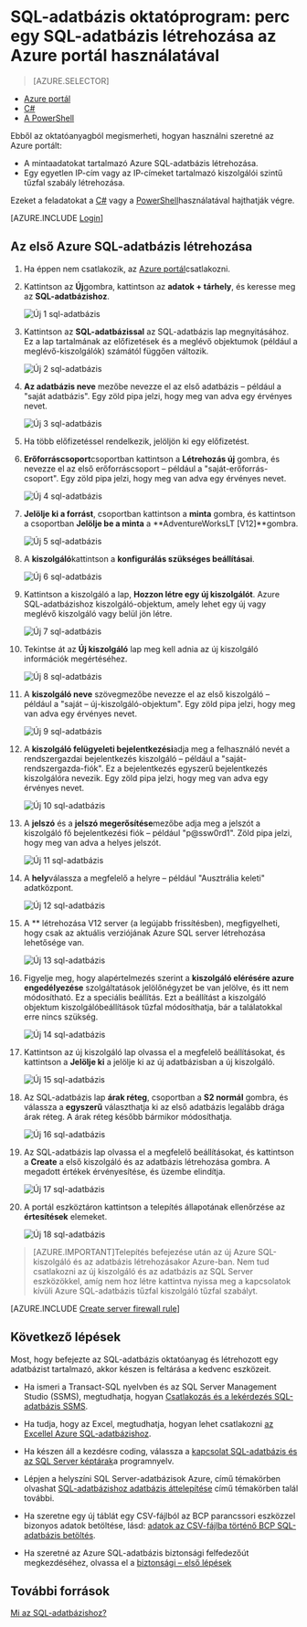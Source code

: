 <properties
    pageTitle="SQL-adatbázis oktatóprogram: az SQL-adatbázis létrehozása |} Microsoft Azure"
    description="Megtudhatja, hogy miként állíthat be egy logikai SQL-adatbázis azon kiszolgálóját, a kiszolgáló tűzfal szabályt, az SQL-adatbázis és a mintaadatok. Ezenkívül megtudhatja, hogy miként csatlakozhat az ügyféleszközök elől, állítsa be a felhasználók és adatbázis tűzfal szabály beállítása."
    keywords="SQL-adatbázis oktatóanyagban sql-adatbázis létrehozása"
    services="sql-database"
    documentationCenter=""
    authors="CarlRabeler"
    manager="jhubbard"
    editor=""/>


<tags
    ms.service="sql-database"
    ms.workload="data-management"
    ms.tgt_pltfrm="na"
    ms.devlang="na"
    ms.topic="hero-article"
    ms.date="09/07/2016"
    ms.author="carlrab"/>


# <a name="sql-database-tutorial-create-a-sql-database-in-minutes-by-using-the-azure-portal"></a>SQL-adatbázis oktatóprogram: perc egy SQL-adatbázis létrehozása az Azure portál használatával

> [AZURE.SELECTOR]
- [Azure portál](sql-database-get-started.md)
- [C#](sql-database-get-started-csharp.md)
- [A PowerShell](sql-database-get-started-powershell.md)

Ebből az oktatóanyagból megismerheti, hogyan használni szeretné az Azure portált:

- A mintaadatokat tartalmazó Azure SQL-adatbázis létrehozása.
- Egy egyetlen IP-cím vagy az IP-címeket tartalmazó kiszolgálói szintű tűzfal szabály létrehozása.

Ezeket a feladatokat a [C#](sql-database-get-started-csharp.md) vagy a [PowerShell](sql-database-get-started-powershell.md)használatával hajthatják végre.

[AZURE.INCLUDE [Login](../../includes/azure-getting-started-portal-login.md)]

<a name="create-logical-server-bk"></a>

## <a name="create-your-first-azure-sql-database"></a>Az első Azure SQL-adatbázis létrehozása 

1. Ha éppen nem csatlakozik, az [Azure portál](http://portal.azure.com)csatlakozni.
2. Kattintson az **Új**gombra, kattintson az **adatok + tárhely**, és keresse meg az **SQL-adatbázishoz**.

    ![Új 1 sql-adatbázis](./media/sql-database-get-started/sql-database-new-database-1.png)

3. Kattintson az **SQL-adatbázissal** az SQL-adatbázis lap megnyitásához. Ez a lap tartalmának az előfizetések és a meglévő objektumok (például a meglévő-kiszolgálók) számától függően változik.

    ![Új 2 sql-adatbázis](./media/sql-database-get-started/sql-database-new-database-2.png)

4. **Az adatbázis neve** mezőbe nevezze el az első adatbázis – például a "saját adatbázis". Egy zöld pipa jelzi, hogy meg van adva egy érvényes nevet.

    ![Új 3 sql-adatbázis](./media/sql-database-get-started/sql-database-new-database-3.png)

5. Ha több előfizetéssel rendelkezik, jelöljön ki egy előfizetést.
6. **Erőforráscsoport**csoportban kattintson a **Létrehozás új** gombra, és nevezze el az első erőforráscsoport – például a "saját-erőforrás-csoport". Egy zöld pipa jelzi, hogy meg van adva egy érvényes nevet.

    ![Új 4 sql-adatbázis](./media/sql-database-get-started/sql-database-new-database-4.png)

7. **Jelölje ki a forrást**, csoportban kattintson a **minta** gombra, és kattintson a csoportban **Jelölje be a minta** a **AdventureWorksLT [V12]**gombra.

    ![Új 5 sql-adatbázis](./media/sql-database-get-started/sql-database-new-database-5.png)

8. A **kiszolgáló**kattintson a **konfigurálás szükséges beállításai**.

    ![Új 6 sql-adatbázis](./media/sql-database-get-started/sql-database-new-database-6.png)

9. Kattintson a kiszolgáló a lap, **Hozzon létre egy új kiszolgálót**. Azure SQL-adatbázishoz kiszolgáló-objektum, amely lehet egy új vagy meglévő kiszolgáló vagy belül jön létre.

    ![Új 7 sql-adatbázis](./media/sql-database-get-started/sql-database-new-database-7.png)

10. Tekintse át az **Új kiszolgáló** lap meg kell adnia az új kiszolgáló információk megértéséhez.

    ![Új 8 sql-adatbázis](./media/sql-database-get-started/sql-database-new-database-8.png)

11. A **kiszolgáló neve** szövegmezőbe nevezze el az első kiszolgáló – például a "saját – új-kiszolgáló-objektum". Egy zöld pipa jelzi, hogy meg van adva egy érvényes nevet.

    ![Új 9 sql-adatbázis](./media/sql-database-get-started/sql-database-new-database-9.png)
 
12. A **kiszolgáló felügyeleti bejelentkezési**adja meg a felhasználó nevét a rendszergazdai bejelentkezés kiszolgáló – például a "saját-rendszergazda-fiók". Ez a bejelentkezés egyszerű bejelentkezés kiszolgálóra nevezik. Egy zöld pipa jelzi, hogy meg van adva egy érvényes nevet.

    ![Új 10 sql-adatbázis](./media/sql-database-get-started/sql-database-new-database-10.png)

13. A **jelszó** és a **jelszó megerősítése**mezőbe adja meg a jelszót a kiszolgáló fő bejelentkezési fiók – például "p@ssw0rd1". Zöld pipa jelzi, hogy meg van adva a helyes jelszót.

    ![Új 11 sql-adatbázis](./media/sql-database-get-started/sql-database-new-database-11.png)
 
14. A **hely**válassza a megfelelő a helyre – például "Ausztrália keleti" adatközpont.

    ![Új 12 sql-adatbázis](./media/sql-database-get-started/sql-database-new-database-12.png)

15. A ** létrehozása V12 server (a legújabb frissítésben), megfigyelheti, hogy csak az aktuális verziójának Azure SQL server létrehozása lehetősége van.

    ![Új 13 sql-adatbázis](./media/sql-database-get-started/sql-database-new-database-13.png)

16. Figyelje meg, hogy alapértelmezés szerint a **kiszolgáló elérésére azure engedélyezése** szolgáltatások jelölőnégyzet be van jelölve, és itt nem módosítható. Ez a speciális beállítás. Ezt a beállítást a kiszolgáló objektum kiszolgálóbeállítások tűzfal módosíthatja, bár a találatokkal erre nincs szükség.

    ![Új 14 sql-adatbázis](./media/sql-database-get-started/sql-database-new-database-14.png)

17. Kattintson az új kiszolgáló lap olvassa el a megfelelő beállításokat, és kattintson a **Jelölje ki** a jelölje ki az új adatbázisban a új kiszolgáló.

    ![Új 15 sql-adatbázis](./media/sql-database-get-started/sql-database-new-database-15.png)

18. Az SQL-adatbázis lap **árak réteg**, csoportban a **S2 normál** gombra, és válassza a **egyszerű** választhatja ki az első adatbázis legalább drága árak réteg. A árak réteg később bármikor módosíthatja.

    ![Új 16 sql-adatbázis](./media/sql-database-get-started/sql-database-new-database-16.png)

19. Az SQL-adatbázis lap olvassa el a megfelelő beállításokat, és kattintson a **Create** a első kiszolgáló és az adatbázis létrehozása gombra. A megadott értékek érvényesítése, és üzembe elindítja.

    ![Új 17 sql-adatbázis](./media/sql-database-get-started/sql-database-new-database-17.png)

20. A portál eszköztáron kattintson a telepítés állapotának ellenőrzése az **értesítések** elemeket.

    ![Új 18 sql-adatbázis](./media/sql-database-get-started/sql-database-new-database-18.png)

>[AZURE.IMPORTANT]Telepítés befejezése után az új Azure SQL-kiszolgáló és az adatbázis létrehozásakor Azure-ban. Nem tud csatlakozni az új kiszolgáló és az adatbázis az SQL Server eszközökkel, amíg nem hoz létre kattintva nyissa meg a kapcsolatok kívüli Azure SQL-adatbázis tűzfal kiszolgáló tűzfal szabályt.

[AZURE.INCLUDE [Create server firewall rule](../../includes/sql-database-create-new-server-firewall-portal.md)]

## <a name="next-steps"></a>Következő lépések
Most, hogy befejezte az SQL-adatbázis oktatóanyag és létrehozott egy adatbázist tartalmazó, akkor készen is feltárása a kedvenc eszközeit.

- Ha ismeri a Transact-SQL nyelvben és az SQL Server Management Studio (SSMS), megtudhatja, hogyan [Csatlakozás és a lekérdezés SQL-adatbázis SSMS](sql-database-connect-query-ssms.md).

- Ha tudja, hogy az Excel, megtudhatja, hogyan lehet csatlakozni [az Excellel Azure SQL-adatbázishoz](sql-database-connect-excel.md).

- Ha készen áll a kezdésre coding, válassza a [kapcsolat SQL-adatbázis és az SQL Server képtárak](sql-database-libraries.md)a programnyelv.

- Lépjen a helyszíni SQL Server-adatbázisok Azure, című témakörben olvashat [SQL-adatbázishoz adatbázis áttelepítése](sql-database-cloud-migrate.md) című témakörben talál további.

- Ha szeretne egy új táblát egy CSV-fájlból az BCP parancssori eszközzel bizonyos adatok betöltése, lásd: [adatok az CSV-fájlba történő BCP SQL-adatbázis betöltés](sql-database-load-from-csv-with-bcp.md).

- Ha szeretné az Azure SQL-adatbázis biztonsági felfedezőút megkezdéséhez, olvassa el a [biztonsági – első lépések](sql-database-get-started-security.md)


## <a name="additional-resources"></a>További források

[Mi az SQL-adatbázishoz?](sql-database-technical-overview.md)
